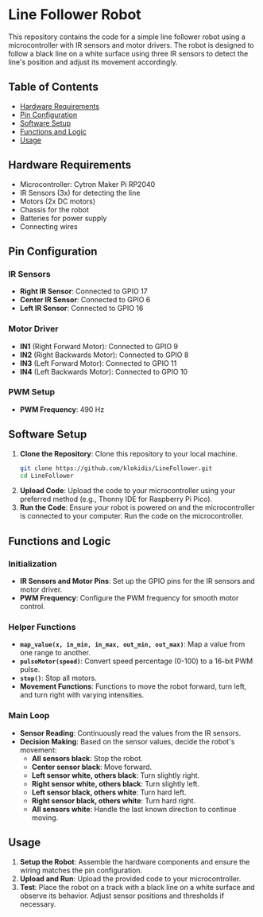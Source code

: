 # Line Follower Robot

This repository contains the code for a simple line follower robot using a microcontroller with IR sensors and motor drivers. The robot is designed to follow a black line on a white surface using three IR sensors to detect the line's position and adjust its movement accordingly.

## Table of Contents

- [Hardware Requirements](#hardware-requirements)
- [Pin Configuration](#pin-configuration)
- [Software Setup](#software-setup)
- [Functions and Logic](#functions-and-logic)
- [Usage](#usage)

## Hardware Requirements

- Microcontroller: Cytron Maker Pi RP2040
- IR Sensors (3x) for detecting the line
- Motors (2x DC motors)
- Chassis for the robot
- Batteries for power supply
- Connecting wires

## Pin Configuration

### IR Sensors

- **Right IR Sensor**: Connected to GPIO 17
- **Center IR Sensor**: Connected to GPIO 6
- **Left IR Sensor**: Connected to GPIO 16

### Motor Driver

- **IN1** (Right Forward Motor): Connected to GPIO 9
- **IN2** (Right Backwards Motor): Connected to GPIO 8
- **IN3** (Left Forward Motor): Connected to GPIO 11
- **IN4** (Left Backwards Motor): Connected to GPIO 10

### PWM Setup

- **PWM Frequency**: 490 Hz

## Software Setup

1. **Clone the Repository**: Clone this repository to your local machine.
   ```sh
   git clone https://github.com/klokidis/LineFollower.git
   cd LineFollower
   ```
2. **Upload Code**: Upload the code to your microcontroller using your preferred method (e.g., Thonny IDE for Raspberry Pi Pico).
3. **Run the Code**: Ensure your robot is powered on and the microcontroller is connected to your computer. Run the code on the microcontroller.

## Functions and Logic

### Initialization

- **IR Sensors and Motor Pins**: Set up the GPIO pins for the IR sensors and motor driver.
- **PWM Frequency**: Configure the PWM frequency for smooth motor control.

### Helper Functions

- **`map_value(x, in_min, in_max, out_min, out_max)`**: Map a value from one range to another.
- **`pulsoMotor(speed)`**: Convert speed percentage (0-100) to a 16-bit PWM pulse.
- **`stop()`**: Stop all motors.
- **Movement Functions**: Functions to move the robot forward, turn left, and turn right with varying intensities.

### Main Loop

- **Sensor Reading**: Continuously read the values from the IR sensors.
- **Decision Making**: Based on the sensor values, decide the robot's movement:
  - **All sensors black**: Stop the robot.
  - **Center sensor black**: Move forward.
  - **Left sensor white, others black**: Turn slightly right.
  - **Right sensor white, others black**: Turn slightly left.
  - **Left sensor black, others white**: Turn hard left.
  - **Right sensor black, others white**: Turn hard right.
  - **All sensors white**: Handle the last known direction to continue moving.

## Usage

1. **Setup the Robot**: Assemble the hardware components and ensure the wiring matches the pin configuration.
2. **Upload and Run**: Upload the provided code to your microcontroller.
3. **Test**: Place the robot on a track with a black line on a white surface and observe its behavior. Adjust sensor positions and thresholds if necessary.

